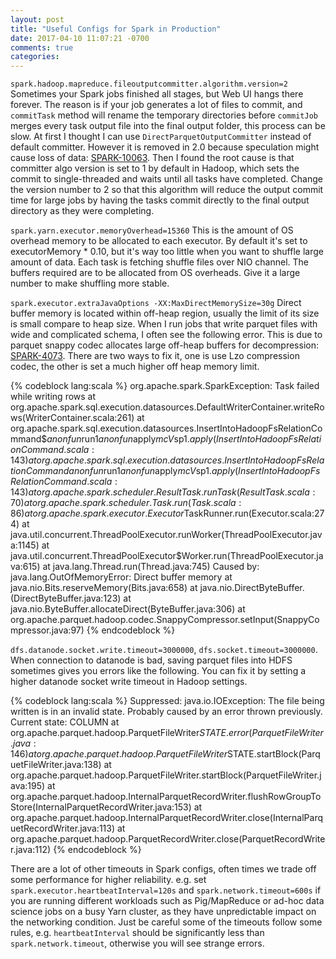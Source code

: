 ```yaml
---
layout: post
title: "Useful Configs for Spark in Production"
date: 2017-04-10 11:07:21 -0700
comments: true
categories: 
---
```


`spark.hadoop.mapreduce.fileoutputcommitter.algorithm.version=2` Sometimes your Spark jobs finished all stages, but Web UI hangs there forever. The reason is if your job generates a lot of files to commit, and `commitTask` method will rename the temporary directories before `commitJob` merges every task output file into the final output folder, this process can be slow. At first I thought I can use `DirectParquetOutputCommitter` instead of default committer. However it is removed in 2.0 because speculation might cause loss of data:  [SPARK-10063](https://issues.apache.org/jira/browse/SPARK-10063). Then I found the root cause is that committer algo version is set to 1 by default in Hadoop, which sets the commit to single-threaded and waits until all tasks have completed. Change the version number to 2 so that this algorithm will reduce the output commit time for large jobs by having the tasks commit directly to the final output directory as they were completing.

`spark.yarn.executor.memoryOverhead=15360` This is the amount of OS overhead memory to be allocated to each executor. By default it's set to executorMemory * 0.10, but it's way too little when you want to shuffle large amount of data. Each task is fetching shuffle files over NIO channel. The buffers required are to be allocated from OS overheads. Give it a large number to make shuffling more stable.

`spark.executor.extraJavaOptions -XX:MaxDirectMemorySize=30g` Direct buffer memory is located within off-heap region, usually the limit of its size is small compare to heap size. When I run jobs that write parquet files with wide and complicated schema, I often see the following error. This is due to parquet snappy codec allocates large off-heap buffers for decompression:  [SPARK-4073](https://issues.apache.org/jira/browse/SPARK-4073). There are two ways to fix it, one is use Lzo compression codec, the other is set a much higher off heap memory limit.  

{% codeblock lang:scala %}
org.apache.spark.SparkException: Task failed while writing rows
	at org.apache.spark.sql.execution.datasources.DefaultWriterContainer.writeRows(WriterContainer.scala:261)
	at org.apache.spark.sql.execution.datasources.InsertIntoHadoopFsRelationCommand$$anonfun$run$1$$anonfun$apply$mcV$sp$1.apply(InsertIntoHadoopFsRelationCommand.scala:143)
	at org.apache.spark.sql.execution.datasources.InsertIntoHadoopFsRelationCommand$$anonfun$run$1$$anonfun$apply$mcV$sp$1.apply(InsertIntoHadoopFsRelationCommand.scala:143)
	at org.apache.spark.scheduler.ResultTask.runTask(ResultTask.scala:70)
	at org.apache.spark.scheduler.Task.run(Task.scala:86)
	at org.apache.spark.executor.Executor$TaskRunner.run(Executor.scala:274)
	at java.util.concurrent.ThreadPoolExecutor.runWorker(ThreadPoolExecutor.java:1145)
	at java.util.concurrent.ThreadPoolExecutor$Worker.run(ThreadPoolExecutor.java:615)
	at java.lang.Thread.run(Thread.java:745)
Caused by: java.lang.OutOfMemoryError: Direct buffer memory
	at java.nio.Bits.reserveMemory(Bits.java:658)
	at java.nio.DirectByteBuffer.<init>(DirectByteBuffer.java:123)
	at java.nio.ByteBuffer.allocateDirect(ByteBuffer.java:306)
	at org.apache.parquet.hadoop.codec.SnappyCompressor.setInput(SnappyCompressor.java:97)
{% endcodeblock %}

`dfs.datanode.socket.write.timeout=3000000`, `dfs.socket.timeout=3000000`. When connection to datanode is bad, saving parquet files into HDFS sometimes gives you errors like the following. You can fix it by setting a higher datanode socket write timeout in Hadoop settings.

{% codeblock lang:scala %}
 Suppressed: java.io.IOException: The file being written is in an invalid state. Probably caused by an error thrown previously. Current state: COLUMN
 at org.apache.parquet.hadoop.ParquetFileWriter$STATE.error(ParquetFileWriter.java:146)
 at org.apache.parquet.hadoop.ParquetFileWriter$STATE.startBlock(ParquetFileWriter.java:138)
 at org.apache.parquet.hadoop.ParquetFileWriter.startBlock(ParquetFileWriter.java:195)
 at org.apache.parquet.hadoop.InternalParquetRecordWriter.flushRowGroupToStore(InternalParquetRecordWriter.java:153)
 at org.apache.parquet.hadoop.InternalParquetRecordWriter.close(InternalParquetRecordWriter.java:113)
 at org.apache.parquet.hadoop.ParquetRecordWriter.close(ParquetRecordWriter.java:112)
{% endcodeblock %}

There are a lot of other timeouts in Spark configs, often times we trade off some performance for higher reliability. e.g. set `spark.executor.heartbeatInterval=120s` and `spark.network.timeout=600s` if you are running different workloads such as Pig/MapReduce or ad-hoc data science jobs on a busy Yarn cluster, as they have unpredictable impact on the networking condition. Just be careful some of the timeouts follow some rules, e.g. `heartbeatInterval` should be significantly less than `spark.network.timeout`, otherwise you will see strange errors.

 

